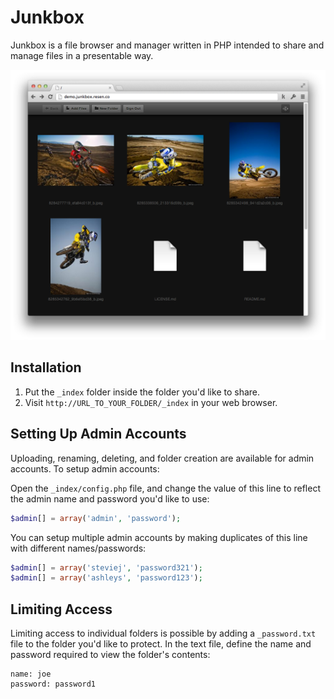 # Junkbox

Junkbox is a file browser and manager written in PHP intended to share and manage files in a presentable way.

![Junkbox](screenshot.png)

## Installation

1. Put the `_index` folder inside the folder you'd like to share.
2. Visit `http://URL_TO_YOUR_FOLDER/_index` in your web browser.

## Setting Up Admin Accounts

Uploading, renaming, deleting, and folder creation are available for admin accounts. To setup admin accounts:

Open the `_index/config.php` file, and change the value of this line to reflect the admin name and password you'd like to use:
		
```php
$admin[] = array('admin', 'password');
```

You can setup multiple admin accounts by making duplicates of this line with different names/passwords:

```php
$admin[] = array('steviej', 'password321');
$admin[] = array('ashleys', 'password123');
```

## Limiting Access

Limiting access to individual folders is possible by adding a `_password.txt` file to the folder you'd like to protect. In the text file, define the name and password required to view the folder's contents:

	name: joe
	password: password1
